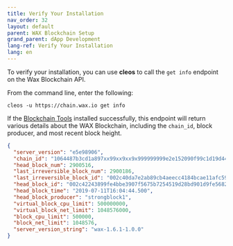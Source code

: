 ```yaml
---
title: Verify Your Installation
nav_order: 32
layout: default
parent: WAX Blockchain Setup
grand_parent: dApp Development
lang-ref: Verify Your Installation
lang: en
---
```


To verify your installation, you can use **cleos** to call the `get info` endpoint on the Wax Blockchain API. 

From the command line, enter the following:

```
cleos -u https://chain.wax.io get info
```

If the [Blockchain Tools](/docs/en/tools/blockchain_tools) installed successfully, this endpoint will return various details about the WAX Blockchain, including the `chain_id`, block producer, and most recent block height.


```json
{
  "server_version": "e5e98906",
  "chain_id": "1064487b3cd1a897xx99xx9xx9x999999999e2e152090f99c1d19d44e01aea5a4",
  "head_block_num": 2900516,
  "last_irreversible_block_num": 2900186,
  "last_irreversible_block_id": "002c40da7e2ab89cb4aeecc4184bcae11afc5988cbc1ca9854a6345e00dbb378",
  "head_block_id": "002c42243899fe4bbe3907f5675b7254519d28bd901d9fe5682be7ebc047d6b8",
  "head_block_time": "2019-07-11T16:04:44.500",
  "head_block_producer": "strongblock1",
  "virtual_block_cpu_limit": 500000000,
  "virtual_block_net_limit": 1048576000,
  "block_cpu_limit": 500000,
  "block_net_limit": 1048576,
  "server_version_string": "wax-1.6.1-1.0.0"
}
```




